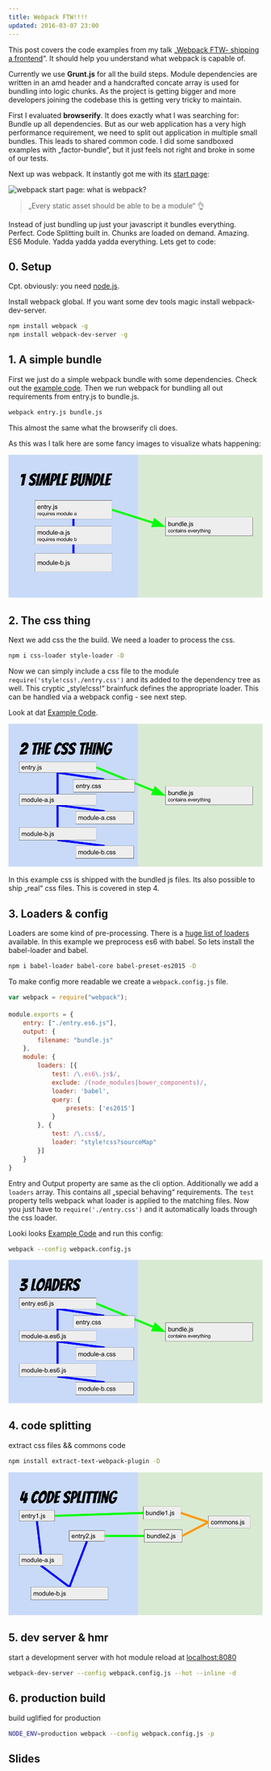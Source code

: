```yaml
---
title: Webpack FTW!!!!
updated: 2016-03-07 23:00
---
```


This post covers the code examples from my talk „[Webpack FTW- shipping a frontend](https://speakerdeck.com/k9ordon/webpack-ftw)“. It should help you understand what webpack is capable of.

Currently we use **Grunt.js** for all the build steps. Module dependencies are written in an amd header and a handcrafted concate array is used for bundling into logic chunks. As the project is getting bigger and more developers joining the codebase this is getting very tricky to maintain.

First I evaluated **browserify**. It does exactly what I was searching for: Bundle up all dependencies. But as our web application has a very high performance requirement, we need to split out application in multiple small bundles. This leads to shared common code. I did some sandboxed examples with „factor-bundle“, but it just feels not right and broke in some of our tests.

Next up was webpack. It instantly got me with its [start page](https://webpack.github.io/):

![webpack start page: what is webpack?](https://raw.githubusercontent.com/webpack/webpack.github.com/54e36e6fd7934b3bf91eb6d1ef5be09f1d8631b4/assets/what-is-webpack.png)

> „Every static asset should be able to be a module“ :ok_hand:

Instead of just bundling up just your javascript it bundles everything. Perfect. Code Splitting built in. Chunks are loaded on demand. Amazing. ES6 Module. Yadda yadda yadda everything. Lets get to code:

## 0. Setup
Cpt. obviously: you need [node.js](http://lmgtfy.com/?q=install+node.js).

Install webpack global. If you want some dev tools magic install webpack-dev-server.

```sh
npm install webpack -g
npm install webpack-dev-server -g
```

## 1. A simple bundle

First we just do a simple webpack bundle with some dependencies. Check out the [example code](https://github.com/k9ordon/webpack-ftw/tree/master/1-bundle).
Then we run webpack for bundling all out requirements from entry.js to bundle.js.

```sh
webpack entry.js bundle.js
```

This almost the same what the browserify cli does.

As this was I talk here are some fancy images to visualize whats happening:

![](/assets/webpack-ftw/1.png)



## 2. The css thing

Next we add css the the build. We need a loader to process the css.

```sh
npm i css-loader style-loader -D
```

Now we can simply include a css file to the module ```require('style!css!./entry.css')``` and its added to the dependency tree as well. This cryptic „style!css!“ brainfuck defines the appropriate loader. This can be handled via a webpack config - see next step.

Look at dat [Example Code](https://github.com/k9ordon/webpack-ftw/tree/master/2-cssthing).

![](/assets/webpack-ftw/2.png)

In this example css is shipped with the bundled js files. Its also possible to ship „real“ css files. This is covered in step  4.

## 3. Loaders & config

Loaders are some kind of pre-processing. There is a [huge list of loaders](http://webpack.github.io/docs/list-of-loaders.html) available. In this example we preprocess es6 with babel. So lets install the babel-loader and babel.

```sh
npm i babel-loader babel-core babel-preset-es2015 -D
```

To make config more readable we create a ```webpack.config.js``` file.

```js
var webpack = require("webpack");

module.exports = {
    entry: ["./entry.es6.js"],
    output: {
        filename: "bundle.js"
    },
    module: {
        loaders: [{
            test: /\.es6\.js$/,
            exclude: /(node_modules|bower_components)/,
            loader: 'babel',
            query: {
                presets: ['es2015']
            }
        }, {
            test: /\.css$/,
            loader: "style!css?sourceMap"
        }]
    }
}
```

Entry and Output property are same as the cli option. Additionally we add a ```loaders``` array. This contains all „special behaving“ requirements. The ```test``` property tells webpack what loader is applied to the matching files. Now you just have to ```require('./entry.css')``` and it automatically loads through the css loader.

Looki looks [Example Code](https://github.com/k9ordon/webpack-ftw/tree/master/3-loaders) and run this config:

```sh
webpack --config webpack.config.js
```

![](/assets/webpack-ftw/3.png)


## 4. code splitting

extract css files && commons code
```sh
npm install extract-text-webpack-plugin -D
```

![](/assets/webpack-ftw/4.png)

## 5. dev server & hmr

start a development server with hot module reload at [localhost:8080](http://localhost:8080/webpack-dev-server/)

```sh
webpack-dev-server --config webpack.config.js --hot --inline -d
```

## 6. production build

build uglified for production

```sh
NODE_ENV=production webpack --config webpack.config.js -p
```

## Slides

<script async class="speakerdeck-embed" data-id="0068e8a9c2a6461f81bdb835fb0ee40a" data-ratio="1.77777777777778" src="//speakerdeck.com/assets/embed.js"></script>
